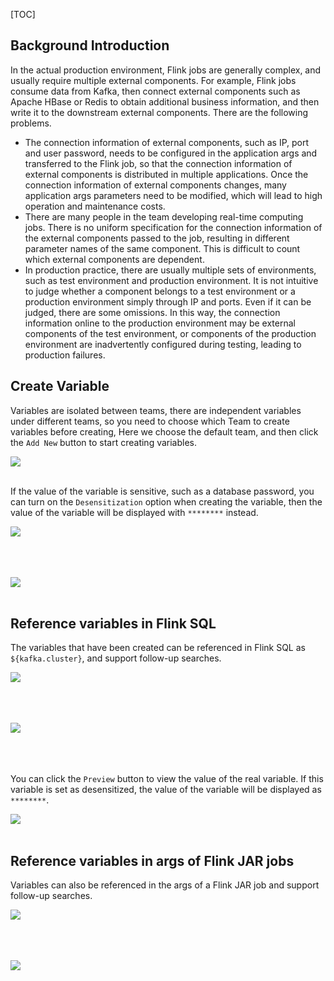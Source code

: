 [TOC]

## Background Introduction

In the actual production environment, Flink jobs are generally complex, and usually require multiple external components. For example, Flink jobs consume data from Kafka, then connect external components such as Apache HBase or Redis to obtain additional business information, and then write it to the downstream external components. There are the following problems.

- The connection information of external components, such as IP, port and user password, needs to be configured in the application args and transferred to the Flink job, 
  so that the connection information of external components is distributed in multiple applications. Once the connection information of external components changes, 
  many application args parameters need to be modified, which will lead to high operation and maintenance costs.
- There are many people in the team developing real-time computing jobs. There is no uniform specification for the connection information of the external components passed to the job, 
  resulting in different parameter names of the same component. This is difficult to count which external components are dependent.
- In production practice, there are usually multiple sets of environments, such as test environment and 
  production environment. It is not intuitive to judge whether a component belongs to a test environment or 
  a production environment simply through IP and ports. Even if it can be judged, there are some omissions. 
  In this way, the connection information online to the production environment may be external components of the test environment, 
  or components of the production environment are inadvertently configured during testing, leading to production failures.

## Create Variable

Variables are isolated between teams, there are independent variables under different teams, so you need to choose which Team to create variables before creating, 
Here we choose the default team, and then click the `Add New` button to start creating variables.

<img src="https://streampark.apache.org/doc/image/variable/create_variable.png"/><br></br>

If the value of the variable is sensitive, such as a database password, you can turn on the `Desensitization` option when creating the variable, then the value of the variable will be displayed with `********` instead.

<img src="https://streampark.apache.org/doc/image/variable/create_variable_desensitization.png"/><br></br><br></br>

<img src="https://streampark.apache.org/doc/image/variable/variable_list.png"/><br></br>

## Reference variables in Flink SQL

The variables that have been created can be referenced in Flink SQL as `${kafka.cluster}`, and support follow-up searches.

<img src="https://streampark.apache.org/doc/image/variable/variable_flinksql_search.png"/><br></br><br></br>

<img src="https://streampark.apache.org/doc/image/variable/variable_flinksql_quote.png"/><br></br><br></br>

You can click the `Preview` button to view the value of the real variable. If this variable is set as desensitized, the value of the variable will be displayed as `********`.

<img src="https://streampark.apache.org/doc/image/variable/variable_flinksql_preview.png"/><br></br>

## Reference variables in args of Flink JAR jobs

Variables can also be referenced in the args of a Flink JAR job and support follow-up searches.

<img src="https://streampark.apache.org/doc/image/variable/variable_flinkjar_queto.png"/><br></br><br></br>

<img src="https://streampark.apache.org/doc/image/variable/variable_flinkjar_preview.png"/><br></br>
